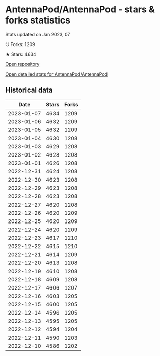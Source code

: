 # AntennaPod/AntennaPod - stars & forks statistics

Stats updated on Jan 2023, 07

☋ Forks: 1209

★ Stars: 4634

[Open repository](https://github.com/AntennaPod/AntennaPod)

[Open detailed stats for AntennaPod/AntennaPod](https://reviewgithub.com/rep/AntennaPod/AntennaPod)

## Historical data
| Date | Stars | Forks |
|------|-------|-------|
| 2023-01-07 | 4634 | 1209 | 
| 2023-01-06 | 4632 | 1209 | 
| 2023-01-05 | 4632 | 1209 | 
| 2023-01-04 | 4630 | 1208 | 
| 2023-01-03 | 4629 | 1208 | 
| 2023-01-02 | 4628 | 1208 | 
| 2023-01-01 | 4626 | 1208 | 
| 2022-12-31 | 4624 | 1208 | 
| 2022-12-30 | 4623 | 1208 | 
| 2022-12-29 | 4623 | 1208 | 
| 2022-12-28 | 4623 | 1208 | 
| 2022-12-27 | 4620 | 1208 | 
| 2022-12-26 | 4620 | 1209 | 
| 2022-12-25 | 4620 | 1209 | 
| 2022-12-24 | 4620 | 1209 | 
| 2022-12-23 | 4617 | 1210 | 
| 2022-12-22 | 4615 | 1210 | 
| 2022-12-21 | 4614 | 1209 | 
| 2022-12-20 | 4613 | 1208 | 
| 2022-12-19 | 4610 | 1208 | 
| 2022-12-18 | 4609 | 1208 | 
| 2022-12-17 | 4606 | 1207 | 
| 2022-12-16 | 4603 | 1205 | 
| 2022-12-15 | 4600 | 1205 | 
| 2022-12-14 | 4596 | 1205 | 
| 2022-12-13 | 4595 | 1205 | 
| 2022-12-12 | 4594 | 1204 | 
| 2022-12-11 | 4590 | 1203 | 
| 2022-12-10 | 4586 | 1202 | 

